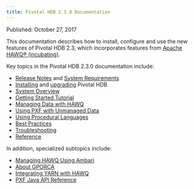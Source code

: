 ```yaml
---
title: Pivotal HDB 2.3.0 Documentation
---
```


Published: October 27, 2017

This documentation describes how to install, configure and use the new features of Pivotal HDB 2.3, which incorporates features from [Apache HAWQ&reg; (incubating)](http://hawq.incubator.apache.org/).

Key topics in the Pivotal HDB 2.3.0 documentation include:

* [Release Notes](./releasenotes/HAWQ230ReleaseNotes.html) and [System Requirements](../hawq/requirements/system-requirements.html)
* [Installing](../hawq/install/select-hosts.html) and [upgrading](./install/HDB21xUpgrade.html) Pivotal HDB
* [System Overview](../hawq/overview/HAWQOverview.html)
* [Getting Started Tutorial](../hawq/tutorial/overview.html)
* [Managing Data with HAWQ](../hawq/datamgmt/dml.html)
* [Using PXF with Unmanaged Data](../hawq/pxf/HawqExtensionFrameworkPXF.html)
* [Using Procedural Languages](../hawq/plext/UsingProceduralLanguages.html)
* [Best Practices](../hawq/bestpractices/HAWQBestPracticesOverview.html)
* [Troubleshooting](../hawq/troubleshooting/Troubleshooting.html)
* [Reference](../hawq/reference/hawq-reference.html)

In addition, specialized subtopics include:

* [Managing HAWQ Using Ambari](../hawq/admin/ambari-admin.html)
* [About GPORCA](../hawq/query/gporca/query-gporca-optimizer.html)
* [Integrating YARN with HAWQ](../hawq/resourcemgmt/YARNIntegration.html)
* [PXF Java API Reference](http://hawq.incubator.apache.org/docs/pxf/javadoc/)
